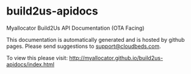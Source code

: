 # build2us-apidocs

Myallocator Build2Us API Documentation (OTA Facing)

This documentation is automatically generated and is hosted by github pages. Please send suggestions to support@cloudbeds.com.

To view this please visit: http://myallocator.github.io/build2us-apidocs/index.html
